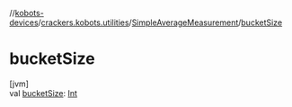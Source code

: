 //[kobots-devices](../../../index.md)/[crackers.kobots.utilities](../index.md)/[SimpleAverageMeasurement](index.md)/[bucketSize](bucket-size.md)

# bucketSize

[jvm]\
val [bucketSize](bucket-size.md): [Int](https://kotlinlang.org/api/latest/jvm/stdlib/kotlin/-int/index.html)
